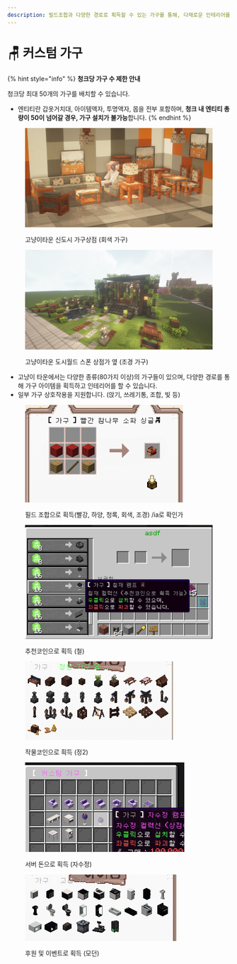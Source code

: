 ```yaml
---
description: 필드조합과 다양한 경로로 획득할 수 있는 가구를 통해, 다채로운 인테리어를 즐겨 보세요!
---
```


# 🪑 커스텀 가구

{% hint style="info" %}
**청크당 가구 수 제한 안내**

청크당 최대 50개의 가구를 배치할 수 있습니다.

* 엔티티란 갑옷거치대, 아이템액자, 투명액자, 몹을 전부  포함하며, **청크 내 엔티티 총량이 50이 넘어갈 경우, 가구 설치가 불가능**합니다.
{% endhint %}

<figure><img src="../../.gitbook/assets/2022-08-14_23.55.48 (1).png" alt=""><figcaption><p>고냥이타운 신도시 가구상점 (회색 가구)</p></figcaption></figure>

<figure><img src="../../.gitbook/assets/2022-09-03_01.50.59.png" alt=""><figcaption><p>고냥이타운 도시월드 스폰 상점가 옆 (조경 가구)</p></figcaption></figure>

* 고냥이 타운에서는 다양한 종류(80가지 이상)의 가구들이 있으며,  다양한 경로를 통해 가구 아이템을 획득하고 인테리어를 할 수 있습니다.
* 일부 가구 상호작용을 지원합니다. (앉기, 쓰레기통, 조합, 빛 등)

<figure><img src="../../.gitbook/assets/image (5) (3).png" alt=""><figcaption><p>필드 조합으로 획득(빨강, 하양, 청록, 회색, 조경) /ia로 확인가</p></figcaption></figure>



<figure><img src="../../.gitbook/assets/image (22).png" alt=""><figcaption><p>추천코인으로 획득 (철)</p></figcaption></figure>

<figure><img src="../../.gitbook/assets/image (8) (3).png" alt=""><figcaption><p>작물코인으로 흭득 (정2)</p></figcaption></figure>

<figure><img src="../../.gitbook/assets/image (20).png" alt=""><figcaption><p>서버 돈으로 획득 (자수정)</p></figcaption></figure>

<figure><img src="../../.gitbook/assets/image (21).png" alt=""><figcaption><p>후원 및 이벤트로 획득 (모던)</p></figcaption></figure>
